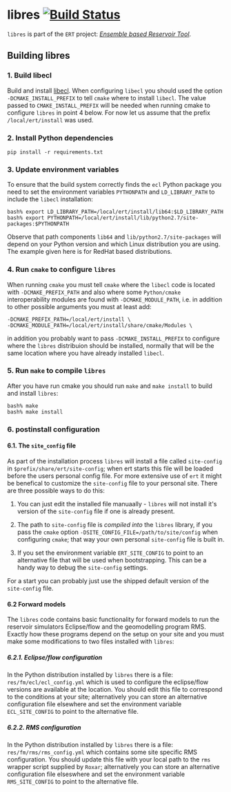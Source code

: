 # libres [![Build Status](https://travis-ci.org/Statoil/libres.svg?branch=master)](https://travis-ci.org/Statoil/libres)

`libres` is part of the `ERT` project: _[Ensemble based Reservoir Tool](https://github.com/Statoil/ert)_.

## Building libres

### 1. Build libecl
Build and install [libecl](https://github.com/Statoil/libecl). When configuring
`libecl` you should used the option `-DCMAKE_INSTALL_PREFIX` to tell ``cmake``
where to install `libecl`. The value passed to `CMAKE_INSTALL_PREFIX` will be
needed when running cmake to configure `libres` in point 4 below. For now let us
assume that the prefix `/local/ert/install` was used.
   
   
### 2. Install Python dependencies

```
pip install -r requirements.txt 
```

### 3. Update environment variables 
To ensure that the build system correctly finds the `ecl` Python package you
need to set the environment variables `PYTHONPATH` and `LD_LIBRARY_PATH` to
include the `libecl` installation:
  
```
bash% export LD_LIBRARY_PATH=/local/ert/install/lib64:$LD_LIBRARY_PATH
bash% export PYTHONPATH=/local/ert/install/lib/python2.7/site-packages:$PYTHONPATH
```

Observe that path components `lib64` and `lib/python2.7/site-packages` will
depend on your Python version and which Linux distribution you are using. The
example given here is for RedHat based distributions.


### 4. Run `cmake` to configure `libres`

When running `cmake` you must tell `cmake` where the `libecl` code is located with
`-DCMAKE_PREFIX_PATH` and also where some `Python/cmake` interoperability
modules are found with `-DCMAKE_MODULE_PATH`, i.e. in addition to other possible
arguments you must at least add:

```
-DCMAKE_PREFIX_PATH=/local/ert/install \
-DCMAKE_MODULE_PATH=/local/ert/install/share/cmake/Modules \
```

in addition you probably want to pass `-DCMAKE_INSTALL_PREFIX` to configure where
the `libres` distribuion should be installed, normally that will be the same
location where you have already installed `libecl`. 


### 5. Run `make` to compile `libres`

After you have run cmake you should run `make` and `make install` to build and install `libres`:

```
bash% make
bash% make install
```

### 6. postinstall configuration


#### 6.1. The `site_config` file
As part of the installation process `libres` will install a file called
`site-config` in `$prefix/share/ert/site-config`; when ert starts this file will
be loaded before the users personal config file. For more extensive use of `ert`
it might be benefical to customize the `site-config` file to your personal site.
There are three possible ways to do this:

1. You can just edit the installed file manuaally - `libres` will not install
   it's version of the `site-config` file if one is already present.
   
2. The path to `site-config` file is *compiled into* the `libres` library, if
   you pass the `cmake` option `-DSITE_CONFIG_FILE=/path/to/site/config` when
   configuring `cmake`; that way your own personal `site-config` file is built
   in.
   
3. If you set the environment variable `ERT_SITE_CONFIG` to point to an
   alternative file that will be used when bootstrapping. This can be a handy
   way to debug the `site-config` settings.
   
For a start you can probably just use the shipped default version of the
`site-config` file.


#### 6.2 Forward models

The `libres` code contains basic functionality for forward models to run the
reservoir simulators Eclipse/flow and the geomodelling program RMS. Exactly how
these programs depend on the setup on your site and you must make some
modifications to two files installed with `libres`:

##### 6.2.1. Eclipse/flow configuration

In the Python distribution installed by `libres` there is a file:
`res/fm/ecl/ecl_config.yml` which is used to configure the eclipse/flow versions
are available at the location. You should edit this file to correspond to the
conditions at your site; alternatively you can store an alternative
configuration file elsewhere and set the environment variable `ECL_SITE_CONFIG`
to point to the alternative file.


##### 6.2.2. RMS configuration

In the Python distribution installed by `libres` there is a file:
`res/fm/rms/rms_config.yml` which contains some site specific RMS configuration.
You should update this file with your local path to the `rms` wrapper script
supplied by `Roxar`; alternatively you can store an alternative configuration
file elseswhere and set the environment variable `RMS_SITE_CONFIG` to point to
the alternative file.
